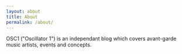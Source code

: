 ```yaml
---
layout: about
title: About
permalink: /about/
---
```


OSC1 ("Oscillator 1") is an independant blog which covers avant-garde music artists, events and concepts.
